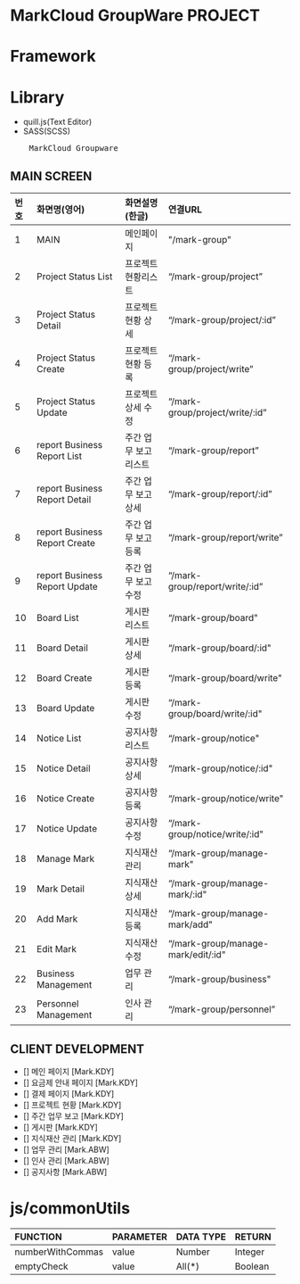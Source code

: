 # MarkCloud GroupWare PROJECT

# Framework

# Library

- quill.js(Text Editor)
- SASS(SCSS)

<pre>
    MarkCloud Groupware
</pre>

## MAIN SCREEN

| 번호 | 화면명(영어)                  | 화면설명(한글)        | 연결URL                            |
| :--- | :---------------------------- | :-------------------- | :--------------------------------- |
| 1    | MAIN                          | 메인페이지            | "/mark-group"                      |
| 2    | Project Status List           | 프로젝트 현황리스트   | “/mark-group/project”              |
| 3    | Project Status Detail         | 프로젝트 현황 상세    | “/mark-group/project/:id”          |
| 4    | Project Status Create         | 프로젝트 현황 등록    | “/mark-group/project/write”        |
| 5    | Project Status Update         | 프로젝트 상세 수정    | “/mark-group/project/write/:id”    |
| 6    | report Business Report List   | 주간 업무 보고 리스트 | “/mark-group/report”               |
| 7    | report Business Report Detail | 주간 업무 보고 상세   | “/mark-group/report/:id”           |
| 8    | report Business Report Create | 주간 업무 보고 등록   | “/mark-group/report/write”         |
| 9    | report Business Report Update | 주간 업무 보고 수정   | “/mark-group/report/write/:id”     |
| 10   | Board List                    | 게시판 리스트         | “/mark-group/board"                |
| 11   | Board Detail                  | 게시판 상세           | “/mark-group/board/:id"            |
| 12   | Board Create                  | 게시판 등록           | “/mark-group/board/write"          |
| 13   | Board Update                  | 게시판 수정           | “/mark-group/board/write/:id"      |
| 14   | Notice List                   | 공지사항 리스트       | “/mark-group/notice"               |
| 15   | Notice Detail                 | 공지사항 상세         | “/mark-group/notice/:id"           |
| 16   | Notice Create                 | 공지사항 등록         | “/mark-group/notice/write"         |
| 17   | Notice Update                 | 공지사항 수정         | “/mark-group/notice/write/:id"     |
| 18   | Manage Mark                   | 지식재산 관리         | “/mark-group/manage-mark"          |
| 19   | Mark Detail                   | 지식재산 상세         | “/mark-group/manage-mark/:id"      |
| 20   | Add Mark                      | 지식재산 등록         | “/mark-group/manage-mark/add"      |
| 21   | Edit Mark                     | 지식재산 수정         | “/mark-group/manage-mark/edit/:id" |
| 22   | Business Management           | 업무 관리             | “/mark-group/business"             |
| 23   | Personnel Management          | 인사 관리             | “/mark-group/personnel”            |

## CLIENT DEVELOPMENT

- [] 메인 페이지 [Mark.KDY]
- [] 요금제 안내 페이지 [Mark.KDY]
- [] 결제 페이지 [Mark.KDY]
- [] 프로젝트 현황 [Mark.KDY]
- [] 주간 업무 보고 [Mark.KDY]
- [] 게시판 [Mark.KDY]
- [] 지식재산 관리 [Mark.KDY]
- [] 업무 관리 [Mark.ABW]
- [] 인사 관리 [Mark.ABW]
- [] 공지사항 [Mark.ABW]

# js/commonUtils

| FUNCTION         | PARAMETER | DATA TYPE | RETURN  |
| :--------------- | :-------- | :-------- | :------ |
| numberWithCommas | value     | Number    | Integer |
| emptyCheck       | value     | All(\*)   | Boolean |
